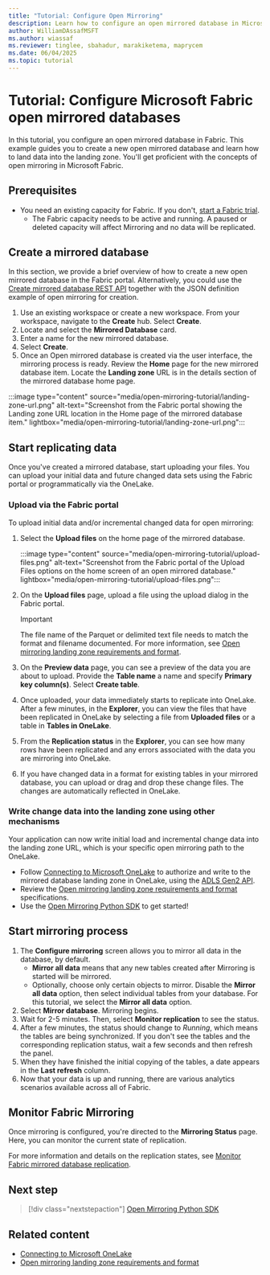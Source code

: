 ```yaml
---
title: "Tutorial: Configure Open Mirroring"
description: Learn how to configure an open mirrored database in Microsoft Fabric.
author: WilliamDAssafMSFT
ms.author: wiassaf
ms.reviewer: tinglee, sbahadur, marakiketema, maprycem
ms.date: 06/04/2025
ms.topic: tutorial
---
```


# Tutorial: Configure Microsoft Fabric open mirrored databases

In this tutorial, you configure an open mirrored database in Fabric. This example guides you to create a new open mirrored database and learn how to land data into the landing zone. You'll get proficient with the concepts of open mirroring in Microsoft Fabric.

## Prerequisites

- You need an existing capacity for Fabric. If you don't, [start a Fabric trial](../fundamentals/fabric-trial.md).
    - The Fabric capacity needs to be active and running. A paused or deleted capacity will affect Mirroring and no data will be replicated.

## Create a mirrored database

In this section, we provide a brief overview of how to create a new open mirrored database in the Fabric portal. Alternatively, you could use the [Create mirrored database REST API](mirrored-database-rest-api.md#create-mirrored-database) together with the JSON definition example of open mirroring for creation.

1. Use an existing workspace or create a new workspace. From your workspace, navigate to the **Create** hub. Select **Create**.
1. Locate and select the **Mirrored Database** card.
1. Enter a name for the new mirrored database.
1. Select **Create**.
1. Once an Open mirrored database is created via the user interface, the mirroring process is ready. Review the **Home** page for the new mirrored database item. Locate the **Landing zone** URL is in the details section of the mirrored database home page.

:::image type="content" source="media/open-mirroring-tutorial/landing-zone-url.png" alt-text="Screenshot from the Fabric portal showing the Landing zone URL location in the Home page of the mirrored database item." lightbox="media/open-mirroring-tutorial/landing-zone-url.png":::

## Start replicating data

Once you've created a mirrored database, start uploading your files. You can upload your initial data and future changed data sets using the Fabric portal or programmatically via the OneLake.

### Upload via the Fabric portal

To upload initial data and/or incremental changed data for open mirroring:

1. Select the **Upload files** on the home page of the mirrored database.

   :::image type="content" source="media/open-mirroring-tutorial/upload-files.png" alt-text="Screenshot from the Fabric portal of the Upload Files options on the home screen of an open mirrored database." lightbox="media/open-mirroring-tutorial/upload-files.png":::

1. On the **Upload files** page, upload a file using the upload dialog in the Fabric portal.
   
   > [!IMPORTANT]
   > The file name of the Parquet or delimited text file needs to match the format and filename documented. For more information, see [Open mirroring landing zone requirements and format](../database/mirrored-database/open-mirroring-landing-zone-format.md).

1. On the **Preview data** page, you can see a preview of the data you are about to upload. Provide the **Table name** a name and specify **Primary key column(s)**. Select **Create table**.

1. Once uploaded, your data immediately starts to replicate into OneLake. After a few minutes, in the **Explorer**, you can view the files that have been replicated in OneLake by selecting a file from **Uploaded files** or a table in **Tables in OneLake**.

1. From the **Replication status** in the **Explorer**, you can see how many rows have been replicated and any errors associated with the data you are mirroring into OneLake.

1. If you have changed data in a format for existing tables in your mirrored database, you can upload or drag and drop these change files. The changes are automatically reflected in OneLake. 

### Write change data into the landing zone using other mechanisms

Your application can now write initial load and incremental change data into the landing zone URL, which is your specific open mirroring path to the OneLake. 

- Follow [Connecting to Microsoft OneLake](../onelake/onelake-access-api.md) to authorize and write to the mirrored database landing zone in OneLake, using the [ADLS Gen2 API](/rest/api/storageservices/data-lake-storage-gen2).
- Review the [Open mirroring landing zone requirements and format](../database/mirrored-database/open-mirroring-landing-zone-format.md) specifications.
- Use the [Open Mirroring Python SDK](https://github.com/microsoft/fabric-toolbox/tree/main/tools/OpenMirroringPythonSDK) to get started! 

## Start mirroring process

1. The **Configure mirroring** screen allows you to mirror all data in the database, by default.
    - **Mirror all data** means that any new tables created after Mirroring is started will be mirrored.
    - Optionally, choose only certain objects to mirror. Disable the **Mirror all data** option, then select individual tables from your database.
    For this tutorial, we select the **Mirror all data** option.
1. Select **Mirror database**. Mirroring begins.
1. Wait for 2-5 minutes. Then, select **Monitor replication** to see the status.
1. After a few minutes, the status should change to *Running*, which means the tables are being synchronized.
   If you don't see the tables and the corresponding replication status, wait a few seconds and then refresh the panel.
1. When they have finished the initial copying of the tables, a date appears in the **Last refresh** column.
1. Now that your data is up and running, there are various analytics scenarios available across all of Fabric.

## Monitor Fabric Mirroring

Once mirroring is configured, you're directed to the **Mirroring Status** page. Here, you can monitor the current state of replication.

For more information and details on the replication states, see [Monitor Fabric mirrored database replication](../database/mirrored-database/monitor.md).

## Next step

> [!div class="nextstepaction"]
> [Open Mirroring Python SDK](https://github.com/microsoft/fabric-toolbox/tree/main/tools/OpenMirroringPythonSDK) 

## Related content

- [Connecting to Microsoft OneLake](../onelake/onelake-access-api.md)
- [Open mirroring landing zone requirements and format](../database/mirrored-database/open-mirroring-landing-zone-format.md)

